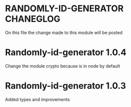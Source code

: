 # RANDOMLY-ID-GENERATOR CHANEGLOG
On this file the change made to this module will be posted

# Randomly-id-generator 1.0.4
Change the module crypto because is in node by default
# Randomly-id-generator 1.0.3
Added types and improvements